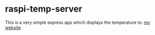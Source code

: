 # raspi-temp-server

This is a very simple express app which displays the temperature to: [my website](https://temperature.thies.dev)
